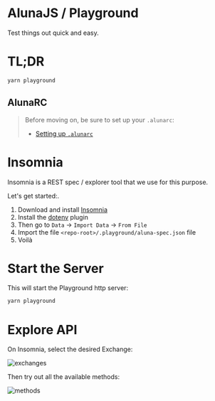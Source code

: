 # AlunaJS / Playground

Test things out quick and easy.

<!--
Live API explorer:
  - http://playground.aluna.social -->

# TL;DR

```bash
yarn playground
```

## AlunaRC
> Before moving on, be sure to set up your `.alunarc`:
> - [Setting up `.alunarc`](../docs/alunarc.md)


# Insomnia

Insomnia is a REST spec / explorer tool that we use for this purpose.

Let's get started:.

1. Download and install [Insomnia](https://insomnia.rest/)
1. Install the [dotenv](https://insomnia.rest/plugins/insomnia-plugin-dotenv) plugin
2. Then go to `Data` -> `Import Data` -> `From File`
3. Import the file `<repo-root>/.playground/aluna-spec.json` file
4. Voilà


# Start the Server

This will start the Playground http server:

```bash
yarn playground
```

# Explore API

On Insomnia, select the desired Exchange:

![exchanges](https://user-images.githubusercontent.com/26660/168837163-10561c7e-e8f3-4ad2-b60a-2bcf59d985fb.png)

Then try out all the available methods:

![methods](https://user-images.githubusercontent.com/26660/168837201-682e5a85-bc35-4c68-b119-910162222f21.png)

